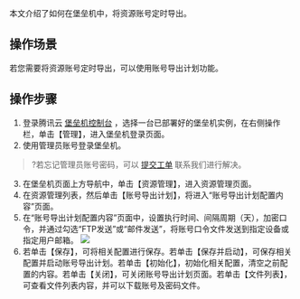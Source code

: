 本文介绍了如何在堡垒机中，将资源账号定时导出。

## 操作场景
若您需要将资源账号定时导出，可以使用账号导出计划功能。


## 操作步骤

1. 登录腾讯云 [堡垒机控制台](https://console.cloud.tencent.com/cds/dasb) ，选择一台已部署好的堡垒机实例，在右侧操作栏，单击【管理】，进入堡垒机登录页面。 
2. 使用管理员账号登录堡垒机。 
>?若忘记管理员账号密码，可以 [提交工单](https://console.cloud.tencent.com/workorder/category?level1_id=517&level2_id=727&source=0&data_title=%E5%85%B6%E4%BB%96%E8%85%BE%E8%AE%AF%E4%BA%91%E4%BA%A7%E5%93%81&level3_id=729&radio_title=%E6%95%85%E9%9A%9C%E6%8E%92%E6%9F%A5&queue=15&scene_code=17784&step=2) 联系我们进行解决。 
3. 在堡垒机页面上方导航中，单击【资源管理】，进入资源管理页面。
4. 在资源管理列表，然后单击【账号导出计划】，将进入“账号导出计划配置内容”页面。
5. 在“账号导出计划配置内容”页面中，设置执行时间、间隔周期（天），加密口令，并通过勾选“FTP发送”或“邮件发送”，将账号口令文件发送到指定设备或指定用户邮箱。
![](https://main.qcloudimg.com/raw/4ce8712e616b0fa48377f50378522e58.png)
6. 若单击【保存】，可将相关配置进行保存。若单击【保存并启动】，可保存相关配置并启动账号导出计划。若单击【初始化】，初始化相关配置，清空之前配置的内容。若单击【关闭】，可关闭账号导出计划页面。若单击【文件列表】，可查看文件列表内容，并可以下载账号及密码文件。
